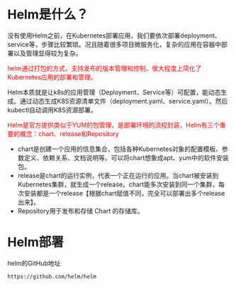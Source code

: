 # Helm是什么？

没有使用Helm之前，在Kubernetes部署应用，我们要依次部署deployment、service等，步骤比较繁琐。况且随着很多项目微服务化，复杂的应用在容器中部署以及管理显得较为复杂。

<font color='red'>helm通过打包的方式，支持发布的版本管理和控制，很大程度上简化了Kubernetes应用的部署和管理。</font>

Helm本质就是让k8s的应用管理（Deployment、Service等）可配置，能动态生成。通过动态生成K8S资源清单文件（deployment.yaml、service.yaml）。然后kubectl自动调用K8S资源部署。

<font color='red'>Helm是官方提供类似于YUM的包管理，是部署环境的流程封装，Helm有三个重要的概念：chart、release和Repository</font>

- chart是创建一个应用的信息集合，包括各种Kubernetes对象的配置模板、参数定义、依赖关系、文档说明等。可以将chart想象成apt、yum中的软件安装包。
- release是chart的运行实例，代表一个正在运行的应用。当chart被安装到Kubernetes集群，就生成一个release。chart能多次安装到同一个集群，每次安装都是一个release【根据chart赋值不同，完全可以部署出多个release出来】。
- Repository用于发布和存储 Chart 的存储库。



# Helm部署

helm的GitHub地址

```
https://github.com/helm/helm
```





